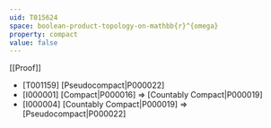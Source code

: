 ```yaml
---
uid: T015624
space: boolean-product-topology-on-mathbb{r}^{omega}
property: compact
value: false
---
```

[[Proof]]

* [T001159] [Pseudocompact|P000022]
* [I000001] [Compact|P000016] => [Countably Compact|P000019]
* [I000004] [Countably Compact|P000019] => [Pseudocompact|P000022]

